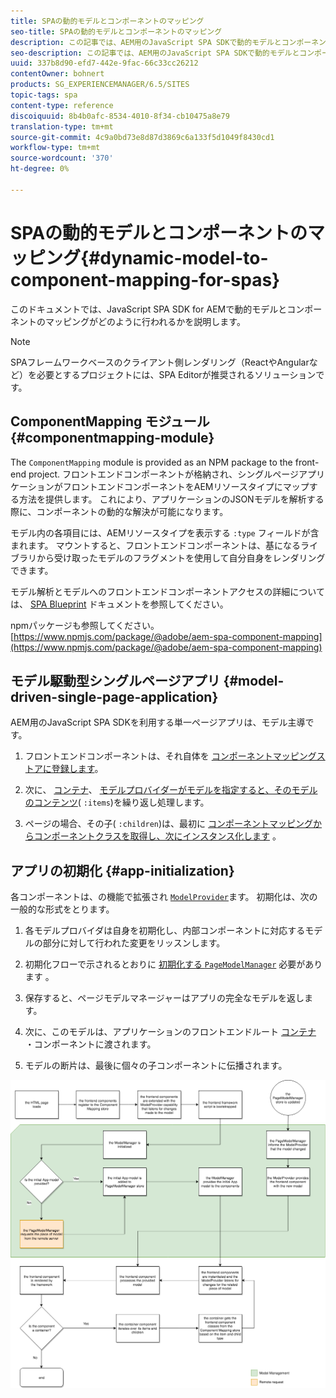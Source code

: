 ```yaml
---
title: SPAの動的モデルとコンポーネントのマッピング
seo-title: SPAの動的モデルとコンポーネントのマッピング
description: この記事では、AEM用のJavaScript SPA SDKで動的モデルとコンポーネントとのマッピングがどのように行われるかを説明します。
seo-description: この記事では、AEM用のJavaScript SPA SDKで動的モデルとコンポーネントとのマッピングがどのように行われるかを説明します。
uuid: 337b8d90-efd7-442e-9fac-66c33cc26212
contentOwner: bohnert
products: SG_EXPERIENCEMANAGER/6.5/SITES
topic-tags: spa
content-type: reference
discoiquuid: 8b4b0afc-8534-4010-8f34-cb10475a8e79
translation-type: tm+mt
source-git-commit: 4c9a0bd73e8d87d3869c6a133f5d1049f8430cd1
workflow-type: tm+mt
source-wordcount: '370'
ht-degree: 0%

---
```



# SPAの動的モデルとコンポーネントのマッピング{#dynamic-model-to-component-mapping-for-spas}

このドキュメントでは、JavaScript SPA SDK for AEMで動的モデルとコンポーネントのマッピングがどのように行われるかを説明します。

>[!NOTE]
>
>SPAフレームワークベースのクライアント側レンダリング（ReactやAngularなど）を必要とするプロジェクトには、SPA Editorが推奨されるソリューションです。

## ComponentMapping モジュール {#componentmapping-module}

The `ComponentMapping` module is provided as an NPM package to the front-end project. フロントエンドコンポーネントが格納され、シングルページアプリケーションがフロントエンドコンポーネントをAEMリソースタイプにマップする方法を提供します。 これにより、アプリケーションのJSONモデルを解析する際に、コンポーネントの動的な解決が可能になります。

モデル内の各項目には、AEMリソースタイプを表示する `:type` フィールドが含まれます。 マウントすると、フロントエンドコンポーネントは、基になるライブラリから受け取ったモデルのフラグメントを使用して自分自身をレンダリングできます。

モデル解析とモデルへのフロントエンドコンポーネントアクセスの詳細については、 [SPA Blueprint](/help/sites-developing/spa-blueprint.md) ドキュメントを参照してください。

npmパッケージも参照してください。 [https://www.npmjs.com/package/@adobe/aem-spa-component-mapping](https://www.npmjs.com/package/@adobe/aem-spa-component-mapping)

## モデル駆動型シングルページアプリ {#model-driven-single-page-application}

AEM用のJavaScript SPA SDKを利用する単一ページアプリは、モデル主導です。

1. フロントエンドコンポーネントは、それ自体を [コンポーネントマッピングストアに登録します](/help/sites-developing/spa-dynamic-model-to-component-mapping.md#componentmapping-module)。
1. 次に、 [コンテナ](/help/sites-developing/spa-blueprint.md#container)、 [モデルプロバイダーがモデルを指定すると、そのモデルのコンテンツ](/help/sites-developing/spa-blueprint.md#the-model-provider)( `:items`)を繰り返し処理します。

1. ページの場合、その子( `:children`)は、最初に [コンポーネントマッピングからコンポーネントクラスを取得し、次にインスタンス化します](/help/sites-developing/spa-blueprint.md#componentmapping) 。

## アプリの初期化 {#app-initialization}

各コンポーネントは、の機能で拡張され [`ModelProvider`](/help/sites-developing/spa-blueprint.md#the-model-provider)ます。 初期化は、次の一般的な形式をとります。

1. 各モデルプロバイダは自身を初期化し、内部コンポーネントに対応するモデルの部分に対して行われた変更をリッスンします。
1. 初期化フローで示されるとおりに [ 初期化する `PageModelManager`](/help/sites-developing/spa-blueprint.md#pagemodelmanager) 必要があります [](/help/sites-developing/spa-blueprint.md)。

1. 保存すると、ページモデルマネージャーはアプリの完全なモデルを返します。
1. 次に、このモデルは、アプリケーションのフロントエンドルート [コンテナ](/help/sites-developing/spa-blueprint.md#container) ・コンポーネントに渡されます。
1. モデルの断片は、最後に個々の子コンポーネントに伝播されます。

![app_model_initialization](assets/app_model_initialization.png)

